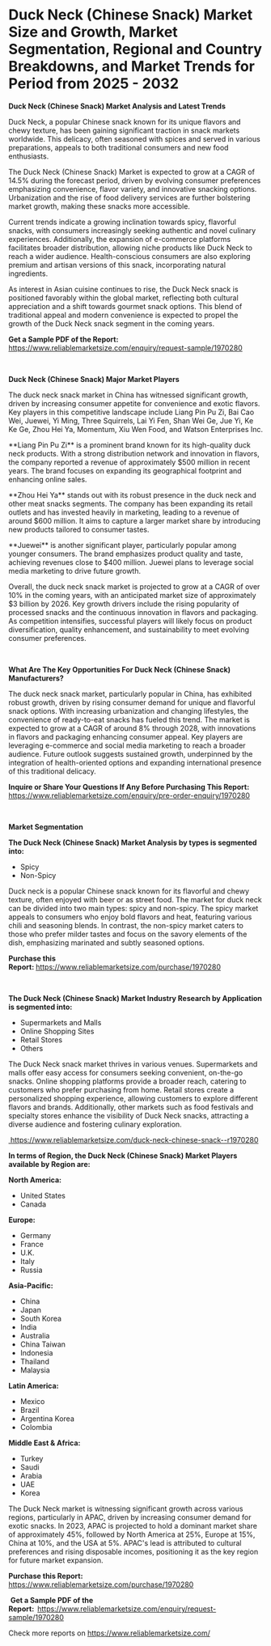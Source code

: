 <p><h1>Duck Neck (Chinese Snack) Market Size and Growth, Market Segmentation, Regional and Country Breakdowns, and Market Trends for Period from 2025 -  2032</h1></p><p><strong>Duck Neck (Chinese Snack) Market Analysis and Latest Trends</strong></p>
<p><p>Duck Neck, a popular Chinese snack known for its unique flavors and chewy texture, has been gaining significant traction in snack markets worldwide. This delicacy, often seasoned with spices and served in various preparations, appeals to both traditional consumers and new food enthusiasts. </p><p>The Duck Neck (Chinese Snack) Market is expected to grow at a CAGR of 14.5% during the forecast period, driven by evolving consumer preferences emphasizing convenience, flavor variety, and innovative snacking options. Urbanization and the rise of food delivery services are further bolstering market growth, making these snacks more accessible. </p><p>Current trends indicate a growing inclination towards spicy, flavorful snacks, with consumers increasingly seeking authentic and novel culinary experiences. Additionally, the expansion of e-commerce platforms facilitates broader distribution, allowing niche products like Duck Neck to reach a wider audience. Health-conscious consumers are also exploring premium and artisan versions of this snack, incorporating natural ingredients. </p><p>As interest in Asian cuisine continues to rise, the Duck Neck snack is positioned favorably within the global market, reflecting both cultural appreciation and a shift towards gourmet snack options. This blend of traditional appeal and modern convenience is expected to propel the growth of the Duck Neck snack segment in the coming years.</p></p>
<p><strong>Get a Sample PDF of the Report:&nbsp;</strong> <a href="https://www.reliablemarketsize.com/enquiry/request-sample/1970280?utm_campaign=3220&utm_medium=2&utm_source=Github&utm_content=ia&utm_term=07042025&utm_id=duck-neck-chinese-snack">https://www.reliablemarketsize.com/enquiry/request-sample/1970280</a></p>
<p>&nbsp;</p>
<p><strong>Duck Neck (Chinese Snack) Major Market Players</strong></p>
<p><p>The duck neck snack market in China has witnessed significant growth, driven by increasing consumer appetite for convenience and exotic flavors. Key players in this competitive landscape include Liang Pin Pu Zi, Bai Cao Wei, Juewei, Yi Ming, Three Squirrels, Lai Yi Fen, Shan Wei Ge, Jue Yi, Ke Ke Ge, Zhou Hei Ya, Momentum, Xiu Wen Food, and Watson Enterprises Inc.</p><p>**Liang Pin Pu Zi** is a prominent brand known for its high-quality duck neck products. With a strong distribution network and innovation in flavors, the company reported a revenue of approximately $500 million in recent years. The brand focuses on expanding its geographical footprint and enhancing online sales.</p><p>**Zhou Hei Ya** stands out with its robust presence in the duck neck and other meat snacks segments. The company has been expanding its retail outlets and has invested heavily in marketing, leading to a revenue of around $600 million. It aims to capture a larger market share by introducing new products tailored to consumer tastes.</p><p>**Juewei** is another significant player, particularly popular among younger consumers. The brand emphasizes product quality and taste, achieving revenues close to $400 million. Juewei plans to leverage social media marketing to drive future growth.</p><p>Overall, the duck neck snack market is projected to grow at a CAGR of over 10% in the coming years, with an anticipated market size of approximately $3 billion by 2026. Key growth drivers include the rising popularity of processed snacks and the continuous innovation in flavors and packaging. As competition intensifies, successful players will likely focus on product diversification, quality enhancement, and sustainability to meet evolving consumer preferences.</p></p>
<p>&nbsp;</p>
<p><strong>What Are The Key Opportunities For Duck Neck (Chinese Snack) Manufacturers?</strong></p>
<p><p>The duck neck snack market, particularly popular in China, has exhibited robust growth, driven by rising consumer demand for unique and flavorful snack options. With increasing urbanization and changing lifestyles, the convenience of ready-to-eat snacks has fueled this trend. The market is expected to grow at a CAGR of around 8% through 2028, with innovations in flavors and packaging enhancing consumer appeal. Key players are leveraging e-commerce and social media marketing to reach a broader audience. Future outlook suggests sustained growth, underpinned by the integration of health-oriented options and expanding international presence of this traditional delicacy.</p></p>
<p><strong>Inquire or Share Your Questions If Any Before Purchasing This Report:</strong> <a href="https://www.reliablemarketsize.com/enquiry/pre-order-enquiry/1970280?utm_campaign=3220&utm_medium=2&utm_source=Github&utm_content=ia&utm_term=07042025&utm_id=duck-neck-chinese-snack">https://www.reliablemarketsize.com/enquiry/pre-order-enquiry/1970280</a></p>
<p>&nbsp;</p>
<p><strong>Market Segmentation</strong></p>
<p><strong>The Duck Neck (Chinese Snack) Market Analysis by types is segmented into:</strong></p>
<p><ul><li>Spicy</li><li>Non-Spicy</li></ul></p>
<p><p>Duck neck is a popular Chinese snack known for its flavorful and chewy texture, often enjoyed with beer or as street food. The market for duck neck can be divided into two main types: spicy and non-spicy. The spicy market appeals to consumers who enjoy bold flavors and heat, featuring various chili and seasoning blends. In contrast, the non-spicy market caters to those who prefer milder tastes and focus on the savory elements of the dish, emphasizing marinated and subtly seasoned options.</p></p>
<p><strong>Purchase this Report:&nbsp;</strong><a href="https://www.reliablemarketsize.com/purchase/1970280?utm_campaign=3220&utm_medium=2&utm_source=Github&utm_content=ia&utm_term=07042025&utm_id=duck-neck-chinese-snack">https://www.reliablemarketsize.com/purchase/1970280</a></p>
<p>&nbsp;</p>
<p><strong>The Duck Neck (Chinese Snack) Market Industry Research by Application is segmented into:</strong></p>
<p><ul><li>Supermarkets and Malls</li><li>Online Shopping Sites</li><li>Retail Stores</li><li>Others</li></ul></p>
<p><p>The Duck Neck snack market thrives in various venues. Supermarkets and malls offer easy access for consumers seeking convenient, on-the-go snacks. Online shopping platforms provide a broader reach, catering to customers who prefer purchasing from home. Retail stores create a personalized shopping experience, allowing customers to explore different flavors and brands. Additionally, other markets such as food festivals and specialty stores enhance the visibility of Duck Neck snacks, attracting a diverse audience and fostering culinary exploration.</p></p>
<p><a href="https://www.reliablemarketsize.com/duck-neck-chinese-snack--r1970280?utm_campaign=3220&utm_medium=2&utm_source=Github&utm_content=ia&utm_term=07042025&utm_id=duck-neck-chinese-snack">&nbsp;https://www.reliablemarketsize.com/duck-neck-chinese-snack--r1970280</a></p>
<p><strong>In terms of Region, the Duck Neck (Chinese Snack) Market Players available by Region are:</strong></p>
<p>
    <p> <strong> North America: </strong>
        <ul>
            <li>United States</li>
            <li>Canada</li>
        </ul>
        </p> 
    <p> <strong> Europe: </strong>
        <ul>
            <li>Germany</li>
            <li>France</li>
            <li>U.K.</li>
            <li>Italy</li>
            <li>Russia</li>
        </ul>
        </p> 
    <p> <strong> Asia-Pacific: </strong>
        <ul>
            <li>China</li>
            <li>Japan</li>
            <li>South Korea</li>
            <li>India</li>
            <li>Australia</li>
            <li>China Taiwan</li>
            <li>Indonesia</li>
            <li>Thailand</li>
            <li>Malaysia</li>
        </ul>
        </p> 
    <p> <strong> Latin America: </strong>
        <ul>
            <li>Mexico</li>
            <li>Brazil</li>
            <li>Argentina Korea</li>
            <li>Colombia</li>
        </ul>
        </p> 
    <p> <strong> Middle East & Africa: </strong>
        <ul>
            <li>Turkey</li>
            <li>Saudi</li>
            <li>Arabia</li>
            <li>UAE</li>
            <li>Korea</li>
        </ul>
    </p>
    </p>
<p><p>The Duck Neck market is witnessing significant growth across various regions, particularly in APAC, driven by increasing consumer demand for exotic snacks. In 2023, APAC is projected to hold a dominant market share of approximately 45%, followed by North America at 25%, Europe at 15%, China at 10%, and the USA at 5%. APAC's lead is attributed to cultural preferences and rising disposable incomes, positioning it as the key region for future market expansion.</p></p>
<p><strong>Purchase this Report: </strong><a href="https://www.reliablemarketsize.com/purchase/1970280?utm_campaign=3220&utm_medium=2&utm_source=Github&utm_content=ia&utm_term=07042025&utm_id=duck-neck-chinese-snack">https://www.reliablemarketsize.com/purchase/1970280</a></p>
<p>&nbsp;<strong>Get a Sample PDF of the Report:&nbsp;&nbsp;</strong><a href="https://www.reliablemarketsize.com/enquiry/request-sample/1970280?utm_campaign=3220&utm_medium=2&utm_source=Github&utm_content=ia&utm_term=07042025&utm_id=duck-neck-chinese-snack">https://www.reliablemarketsize.com/enquiry/request-sample/1970280</a></p>
<p><strong></strong></p>
<p>Check more reports on <a href="https://www.reliablemarketsize.com/?utm_campaign=3220&utm_medium=2&utm_source=Github&utm_content=ia&utm_term=07042025&utm_id=duck-neck-chinese-snack">https://www.reliablemarketsize.com/</a></p>